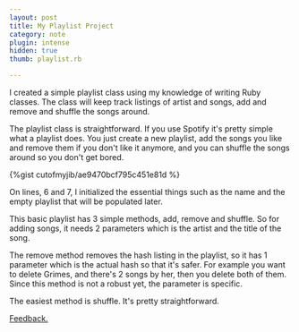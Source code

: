 ```yaml
---
layout: post
title: My Playlist Project
category: note
plugin: intense
hidden: true
thumb: playlist.rb

---
```

I created a simple playlist class using my knowledge of writing Ruby classes. The class will keep track listings of artist and songs, add and remove and shuffle the songs around.

The playlist class is straightforward. If you use Spotify it's pretty simple what a playlist does. You just create a new playlist, add the songs you like and remove them if you don't like it anymore, and you can shuffle the songs around so you don't get bored.

{%gist cutofmyjib/ae9470bcf795c451e81d %}

On lines, 6 and 7, I initialized the essential things such as the name and the empty playlist that will be populated later.

This basic playlist has 3 simple methods, add, remove and shuffle. So for adding songs, it needs 2 parameters which is the artist and the title of the song.

The remove method removes the hash listing in the playlist, so it has 1 parameter which is the actual hash so that it's safer. For example you want to delete Grimes, and there's 2 songs by her, then you delete both of them. Since this method is not a robust yet, the parameter is specific.

The easiest method is shuffle. It's pretty straightforward.

<p class="store">
  <a href="https://www.twitter.com/intent/tweet?text=@bossigner;url=http://http://cutofmyjib.github.io/-ruby-classes.html" target="_blank">Feedback.</a>
</p>